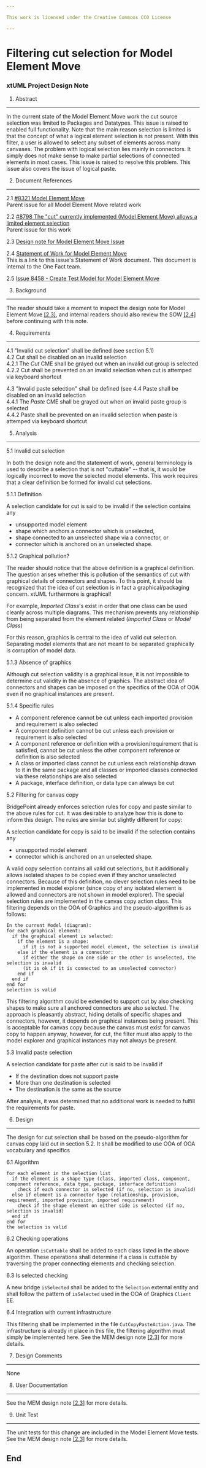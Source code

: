 ```yaml
---

This work is licensed under the Creative Commons CC0 License

---
```


# Filtering cut selection for Model Element Move
### xtUML Project Design Note

1. Abstract
-----------
In the current state of the Model Element Move work the cut source selection
was limited to Packages and Datatypes. This issue is raised to enabled full
functionality. Note that the main reason selection is limited is that the
concept of what a logical element selection is not present. With this filter, a
user is allowed to select any subset of elements across many canvases. The
problem with logical selection lies mainly in connectors. It simply does not
make sense to make partial selections of connected elements in most cases. This
issue is raised to resolve this problem. This issue also covers the issue of
logical paste.

2. Document References
----------------------
<a id="2.1"></a>2.1 [#8321 Model Element Move](https://support.onefact.net/issues/8321)  
Parent issue for all Model Element Move related work  

<a id="2.2"></a>2.2 [#8798 The "cut" currently implemented (Model Element Move) allows a limited element selection](https://support.onefact.net/issues/8798)  
Parent issue for this work  

<a id="2.3"></a>2.3 [Design note for Model Element Move Issue](../8321_Model_Element_Move/8321_Model_Element_Move.dnt.md)   

<a id="2.4"></a>2.4 [Statement of Work for Model Element Move](https://docs.google.com/document/d/1_T4H7StO-VM8zfIFjr-V7VwUQMXML1c7nFJJofU0vGs/edit)  
This is a link to this issue's Statement of Work document.  This document is 
internal to the One Fact team.  

<a id="2.5"></a>2.5 [Issue 8458 - Create Test Model for Model Element Move](https://support.onefact.net/issues/8458)  

3. Background
-------------
The reader should take a moment to inspect the design note for Model Element
Move [[2.3]](#2.3), and internal readers should also review the SOW
[[2.4]](#2.4) before continuing with this note.

4. Requirements
---------------
4.1 "Invalid cut selection" shall be defined (see section 5.1)  
4.2 Cut shall be disabled on an invalid selection  
4.2.1 The _Cut_ CME shall be grayed out when an invalid cut group is selected  
4.2.2 Cut shall be prevented on an invalid selection when cut is attemped
via keyboard shortcut  

4.3 "Invalid paste selection" shall be defined (see
4.4 Paste shall be disabled on an invalid selection  
4.4.1 The _Paste_ CME shall be grayed out when an invalid paste group is
selected  
4.4.2 Paste shall be prevented on an invalid selection when paste is attemped
via keyboard shortcut  

5. Analysis
-----------

5.1 Invalid cut selection

In both the design note and the statement of work, general terminology is used
to describe a selection that is not "cuttable" -- that is, it would be logically
incorrect to move the selected model elements. This work requires that a clear
definition be formed for invalid cut selections.

5.1.1 Definition

A selection candidate for cut is said to be invalid if the selection contains
any 
* unsupported model element  
* shape which anchors a connector which is unselected,
* shape connected to an unselected shape via a connector, or
* connector which is anchored on an unselected shape.

5.1.2 Graphical pollution?

The reader should notice that the above definition is a graphical definition.
The question arises whether this is pollution of the semantics of cut with
graphical details of connectors and shapes. To this point, it should be
recognized that the idea of cut selection is in fact a graphical/packaging
concern. xtUML furthermore is graphical!

For example, _Imported Class_'s exist in order that one class can be used
cleanly across multiple diagrams. This mechanism prevents any relationship from
being separated from the element related (_Imported Class_ or _Model Class_)

For this reason, graphics is central to the idea of valid cut selection.
Separating model elements that are not meant to be separated graphically is
corruption of model data.

5.1.3 Absence of graphics

Although cut selection validity is a graphical issue, it is not impossible to
determine cut validity in the absence of graphics. The abstract idea of
connectors and shapes can be imposed on the specifics of the OOA of OOA even if
no graphical instances are present.

5.1.4 Specific rules

* A component reference cannot be cut unless each imported provision and
requirement is also selected  
* A component definition cannot be cut unless each provision or requirement is
also selected  
* A component reference or definition with a provision/requirement that is
satisfied, cannot be cut unless the other component reference or definition is
also selected  
* A class or imported class cannot be cut unless each relationship drawn to it
in the same package and all classes or imported classes connected via these
relationships are also selected
* A package, interface definition, or data type can always be cut

5.2 Filtering for canvas copy

BridgePoint already enforces selection rules for copy and paste similar to the
above rules for cut. It was desirable to analyze how this is done to inform this
design. The rules are similar but slightly different for copy:

A selection candidate for copy is said to be invalid if the selection contains
any 
* unsupported model element  
* connector which is anchored on an unselected shape.

A valid copy selection contains all valid cut selections, but it additionally
allows isolated shapes to be copied even if they anchor unselected connectors.
Because of this definition, no clever selection rules need to be implemented in
model explorer (since copy of any isolated element is allowed and connectors are
not shown in model explorer). The special selection rules are implemented in the
canvas copy action class. This filtering depends on the OOA of Graphics and the
pseudo-algorithm is as follows:

```
In the current Model (diagram):
for each graphical element:
  if the graphical element is selected:
    if the element is a shape:
      if it is not a supported model element, the selection is invalid
    else if the element is a connector:
      if either the shape on one side or the other is unselected, the selection is invalid
      (it is ok if it is connected to an unselected connector)
    end if
  end if
end for
selection is valid
```

This filtering algorithm could be extended to support cut by also checking
shapes to make sure all anchored connectors are also selected. The approach is
pleasantly abstract, hiding details of specific shapes and connectors, however,
it depends on graphical instances being present. This is acceptable for canvas
copy because the canvas must exist for canvas copy to happen anyway, however,
for cut, the filter must also apply to the model explorer and graphical
instances may not always be present.

5.3 Invalid paste selection

A selection candidate for paste after cut is said to be invalid if
* If the destination does not support paste  
* More than one destination is selected  
* The destination is the same as the source  

After analysis, it was determined that no additional work is needed to fulfill
the requirements for paste.

6. Design
---------

The design for cut selection shall be based on the pseudo-algorithm for canvas
copy laid out in section 5.2. It shall be modified to use OOA of OOA vocabulary
and specifics

6.1 Algorithm

```
for each element in the selection list
  if the element is a shape type (class, imported class, component, component reference, data type, package, interface definition)
    check if each connector is selected (if no, selection is invalid)
  else if element is a connector type (relationship, provision, requirement, imported provision, imported requirement)
    check if the shape element on either side is selected (if no, selection is invalid)
  end if
end for
the selection is valid
```

6.2 Checking operations

An operation `isCuttable` shall be added to each class listed in the above
algorithm. These operations shall determine if a class is cuttable by traversing
the proper connecting elements and checking selection.

6.3 Is selected checking

A new bridge `isSelected` shall be added to the `Selection` external entity and
shall follow the pattern of `isSelected` used in the OOA of Graphics `Client`
EE.

6.4 Integration with current infrastructure

This filtering shall be implemented in the file `CutCopyPasteAction.java`. The
infrastructure is already in place in this file, the filtering algorithm must
simply be implemented here. See the MEM design note [[2.3]](#2.3) for more details.

7. Design Comments
------------------
None

8. User Documentation
---------------------
See the MEM design note [[2.3]](#2.3) for more details.

9. Unit Test
------------
The unit tests for this change are included in the Model Element Move tests. See
the MEM design note [[2.3]](#2.3) for more details.

End
---

